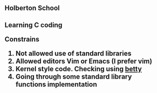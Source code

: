 <h2> Holberton School <h2>
Learning C coding

**Constrains**

1. Not allowed use of standard libraries
2. Allowed editors Vim or Emacs (I prefer vim)
3. Kernel style code. Checking using [betty](https://github.com/holbertonschool/Betty)
4. Going through some standard library functions implementation

